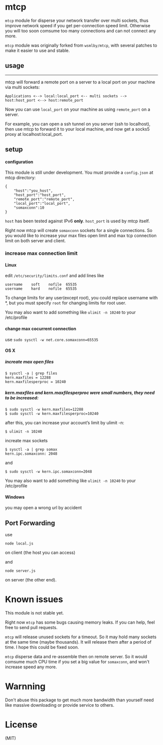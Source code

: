mtcp
=====
`mtcp` module for disperse your network transfer over multi sockets, thus improve network speed if you get per-connection speed limit. Otherwise you will too soon comsume too many connections and can not connect any more.

`mtcp` module was originally forked from `wsmlby/mtcp`, with several patches to make it easier to use and stable.

## usage
--------
mtcp will forward  a remote port on a server to a local port on your machine via multi sockets:

```
Applications <--> local:local_port <-- multi sockets --> host:host_port <--> host:remote_port
```
Now you can use `local_port` on your machine as using `remote_port` on a server.

For example, you can open a ssh tunnel on you server (ssh to localhost), then use mtcp to forward it to your local machine, and now get a socks5 proxy at localhost:local_port.


setup
----------------
#### configuration

This module is still under development. You must provide a `config.json` at mtcp directory:

```
{
    "host":"you_host",
    "host_port":"host_port",
    "remote_port":"remote_port",
    "local_port":"local_port",
    "somaxconn":10
}

```

`host` has been tested against IPv6 **only**.
`host_port` is used by mtcp itself.


Right now mtcp will create `somaxconn` sockets for a single connections. So you would like to increase your max files open limit and max tcp connection limit on both server and client.

### increase max connection limit

#### Linux

edit `/etc/security/limits.conf` and add lines like

```
username	soft	nofile	65535
username	hard	nofile	65535

```

To change limits for any user(except root), you could replace username with *, but you must specify `root` for changing limits for root user.

You may also want to add something like `ulimit -n 10240` to your /etc/profile

#### change max cocurrent connection

use `sudo sysctl -w net.core.somaxconn=65535` 


#### OS X

##### increate max open files

    $ sysctl -a | grep files
    kern.maxfiles = 12288
    kern.maxfilesperproc = 10240

##### kern.maxfiles and kern.maxfilesperproc were small numbers, they need to be increased:

    $ sudo sysctl -w kern.maxfiles=12288
    $ sudo sysctl -w kern.maxfilesperproc=10240

after this, you can increase your account’s limit by ulimit -n:

    $ ulimit -n 10240

increate max sockets

    $ sysctl -a | grep somax
    kern.ipc.somaxconn: 2048

and

    $ sudo sysctl -w kern.ipc.somaxconn=2048


You may also want to add something like `ulimit -n 10240` to your /etc/profile



#### Windows
you may open a wrong url by accident


Port Forwarding
----------------
use 

	node local.js


on client (the host you can access)

and 

	node server.js

on server (the other end).

# Known issues
This module is not stable yet. 

Right now `mtcp` has some bugs causing memory leaks. If you can help, feel free to send pull requests.

`mtcp` will release unused sockets for a timeout. So it may hold many sockets at the same time (maybe thousands). It will release them after a period of time. I hope this could be fixed soon.

`mtcp` disperse data and re-assemble then on remote server. So it would comsume much CPU time if you set a big value for `somaxconn`, and won't increase speed any more.

# Warnning
Don't abuse this package to get much more bandwidth than yourself need like massive downloading or provide service to others.

# License 

(MIT)




